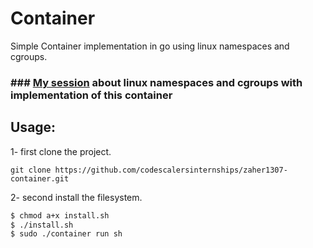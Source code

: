 # Container
Simple Container implementation in go using linux namespaces and cgroups.
### ### [My session](https://www.youtube.com/watch?v=PuSW95wG6kU) about linux namespaces and cgroups with implementation of this container 

## Usage:
1- first clone the project.
```
git clone https://github.com/codescalersinternships/zaher1307-container.git
```
2- second install the filesystem.
``` sh
$ chmod a+x install.sh
$ ./install.sh
$ sudo ./container run sh
```
